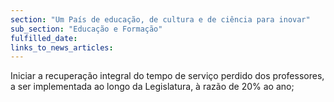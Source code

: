 ```yaml
---
section: "Um País de educação, de cultura e de ciência para inovar"
sub_section: "Educação e Formação"
fulfilled_date:
links_to_news_articles:
---
```


Iniciar a recuperação integral do tempo de serviço perdido dos professores, a ser implementada ao longo da Legislatura, à razão de 20% ao ano;